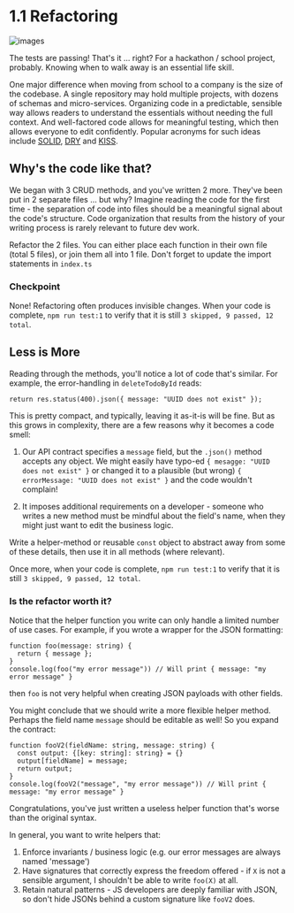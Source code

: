 # 1.1 Refactoring

![images](https://user-images.githubusercontent.com/25238106/133753451-12bb5fca-fa01-41cd-b666-9629940b4784.jpg)

The tests are passing! That's it ... right? For a hackathon / school project, probably. Knowing when to walk away is an essential life skill.

One major difference when moving from school to a company is the size of the codebase. A single repository may hold multiple projects, with dozens of schemas and micro-services. Organizing code in a predictable, sensible way allows readers to understand the essentials without needing the full context. And well-factored code allows for meaningful testing, which then allows everyone to edit confidently. Popular acronyms for such ideas include [SOLID](https://stackify.com/solid-design-principles/), [DRY](https://thevaluable.dev/dry-principle-cost-benefit-example/) and [KISS](https://www.interaction-design.org/literature/article/kiss-keep-it-simple-stupid-a-design-principle). 

## Why's the code like that?
We began with 3 CRUD methods, and you've written 2 more. They've been put in 2 separate files  ... but why? Imagine reading the code for the first time - the separation of code into files should be a meaningful signal about the code's structure. Code organization that results from the history of your writing process is rarely relevant to future dev work. 

Refactor the 2 files. You can either place each function in their own file (total 5 files), or join them all into 1 file. Don't forget to update the import statements in `index.ts`

### Checkpoint
None! Refactoring often produces invisible changes. When your code is complete, `npm run test:1` to verify that it is still `3 skipped, 9 passed, 12 total`.

## Less is More
Reading through the methods, you'll notice a lot of code that's similar. For example, the error-handling in `deleteTodoById` reads:
```
return res.status(400).json({ message: "UUID does not exist" });
```
This is pretty compact, and typically, leaving it as-it-is will be fine. But as this grows in complexity, there are a few reasons why it becomes a code smell:

1. Our API contract specifies a `message` field, but the `.json()` method accepts any object. We might easily have typo-ed `{ mesagge: "UUID does not exist" }` or changed it to a plausible (but wrong) `{ errorMessage: "UUID does not exist" }` and the code wouldn't complain!

2. It imposes additional requirements on a developer - someone who writes a new method must be mindful about the field's name, when they might just want to edit the business logic.

Write a helper-method or reusable `const` object to abstract away from some of these details, then use it in all methods (where relevant).

Once more, when your code is complete, `npm run test:1` to verify that it is still `3 skipped, 9 passed, 12 total`.

### Is the refactor worth it?
Notice that the helper function you write can only handle a limited number of use cases. For example, if you wrote a wrapper for the JSON formatting:

```
function foo(message: string) {
  return { message };
}
console.log(foo("my error message")) // Will print { message: "my error message" }
```
then `foo` is not very helpful when creating JSON payloads with other fields.

You might conclude that we should write a more flexible helper method. Perhaps the field name `message` should be editable as well! So you expand the contract:
```
function fooV2(fieldName: string, message: string) {
  const output: {[key: string]: string} = {}
  output[fieldName] = message;
  return output;
}
console.log(fooV2("message", "my error message")) // Will print { message: "my error message" }
```
Congratulations, you've just written a useless helper function that's worse than the original syntax. 

In general, you want to write helpers that:
1. Enforce invariants / business logic (e.g. our error messages are always named 'message')
2. Have signatures that correctly express the freedom offered - if `X` is not a sensible argument, I shouldn't be able to write `foo(X)` at all.
3. Retain natural patterns - JS developers are deeply familiar with JSON, so don't hide JSONs behind a custom signature like `fooV2` does.
